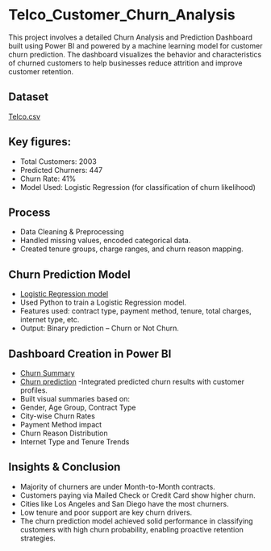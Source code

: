 # Telco_Customer_Churn_Analysis
This project involves a detailed Churn Analysis and Prediction Dashboard built using Power BI and powered by a machine learning model for customer churn prediction. The dashboard visualizes the behavior and characteristics of churned customers to help businesses reduce attrition and improve customer retention.
## Dataset
<a href= "https://github.com/Shruti-131202/Telco_Customer_Churn_Analysis/blob/main/telco.xlsx"> Telco.csv</a>
 ## Key figures:
- Total Customers: 2003
- Predicted Churners: 447
- Churn Rate: 41%
- Model Used: Logistic Regression (for classification of churn likelihood)

## Process
- Data Cleaning & Preprocessing
- Handled missing values, encoded categorical data.
- Created tenure groups, charge ranges, and churn reason mapping.
## Churn Prediction Model
- <a href="https://github.com/Shruti-131202/Telco_Customer_Churn_Analysis/blob/main/Telco_Churn_prediction.ipynb">Logistic Regression model</a>
- Used Python to train a Logistic Regression model.
- Features used: contract type, payment method, tenure, total charges, internet type, etc.
- Output: Binary prediction – Churn or Not Churn.
## Dashboard Creation in Power BI
- <a href="https://github.com/Shruti-131202/Telco_Customer_Churn_Analysis/blob/main/Churn_Summary.jpg">Churn Summary</a>
- <a href="https://github.com/Shruti-131202/Telco_Customer_Churn_Analysis/blob/main/Churn_prediction.jpg">Churn prediction</a>
-Integrated predicted churn results with customer profiles.
- Built visual summaries based on:
- Gender, Age Group, Contract Type
- City-wise Churn Rates
- Payment Method impact
- Churn Reason Distribution
- Internet Type and Tenure Trends

## Insights & Conclusion
- Majority of churners are under Month-to-Month contracts.
- Customers paying via Mailed Check or Credit Card show higher churn.
- Cities like Los Angeles and San Diego have the most churners.
- Low tenure and poor support are key churn drivers.
- The churn prediction model achieved solid performance in classifying customers with high churn probability, enabling proactive retention strategies.

